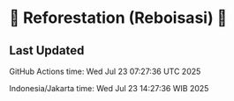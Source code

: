 
# 🌳 Reforestation (Reboisasi) 🌲

## Last Updated

GitHub Actions time: Wed Jul 23 07:27:36 UTC 2025

Indonesia/Jakarta time: Wed Jul 23 14:27:36 WIB 2025
